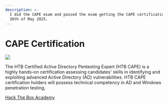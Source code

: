 ```yaml
---
description: >-
  I did the CAPE exam and passed the exam getting the CAPE certification on the
  30th of May 2025.
---
```


# CAPE Certification

![](broken-reference)

The HTB Certified Active Directory Pentesting Expert (HTB CAPE) is a highly hands-on certification assessing candidates' skills in identifying and exploiting advanced Active Directory (AD) vulnerabilities. HTB CAPE certification holders will possess technical competency in AD and Windows penetration testing,

[Hack The Box Academy](https://academy.hackthebox.com/)

